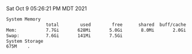 Sat Oct  9 05:26:21 PM MDT 2021
```bash
System Memory
               total        used        free      shared  buff/cache   available
Mem:           7.7Gi       628Mi       5.0Gi       8.0Mi       2.0Gi       6.7Gi
Swap:          7.6Gi       141Mi       7.5Gi
System Storage
675M	.
```

